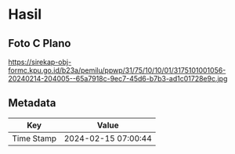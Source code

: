 # Hasil

## Foto C Plano

https://sirekap-obj-formc.kpu.go.id/b23a/pemilu/ppwp/31/75/10/10/01/3175101001056-20240214-204005--65a7918c-9ec7-45d6-b7b3-ad1c01728e9c.jpg


## Metadata

| Key        | Value               |
| ---------- | ------------------- |
| Time Stamp | 2024-02-15 07:00:44 |




